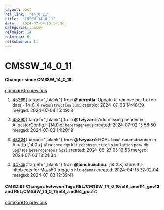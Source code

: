 ```yaml
---
layout: post
rel_link:  "14_0_11"
title:  "CMSSW_14_0_11"
date:   2024-07-04 15:54:36
categories: cmssw
relmajor: 14
relminor: 0
relsubminor: 11
---
```


# CMSSW_14_0_11
#### Changes since CMSSW_14_0_10:
[compare to previous](https://github.com/cms-sw/cmssw/compare/CMSSW_14_0_10...CMSSW_14_0_11)



1. [45369](http://github.com/cms-sw/cmssw/pull/45369){:target="_blank"}  from **@perrotta**: Update to remove per bx roc data - 14_0_X `reconstruction` `lumi` created: 2024-07-03 14:48:39 merged: 2024-07-04 15:49:18

2. [45360](http://github.com/cms-sw/cmssw/pull/45360){:target="_blank"}  from **@fwyzard**: Add missing header in AllocatorConfig.h [14.0.x] `heterogeneous` created: 2024-07-02 15:58:50 merged: 2024-07-03 14:20:19

3. [45324](http://github.com/cms-sw/cmssw/pull/45324){:target="_blank"}  from **@fwyzard**: HCAL local reconstruction in Alpaka [14.0.x] `alca` `core` `dqm` `hlt` `reconstruction` `simulation` `pdmv` `db` `upgrade` `heterogeneous` `hcal` created: 2024-06-27 08:19:53 merged: 2024-07-03 18:24:34

4. [44746](http://github.com/cms-sw/cmssw/pull/44746){:target="_blank"}  from **@pinchunchou**: [14.0.X] store the hltobjects for Mass50 triggers `hlt` `egamma` created: 2024-04-15 22:02:04 merged: 2024-07-03 12:39:41

#### CMSDIST Changes between Tags REL/CMSSW_14_0_10/el8_amd64_gcc12 and REL/CMSSW_14_0_11/el8_amd64_gcc12:
[compare to previous](https://github.com/cms-sw/cmsdist/compare/REL/CMSSW_14_0_10/el8_amd64_gcc12...REL/CMSSW_14_0_11/el8_amd64_gcc12)


